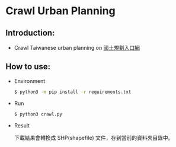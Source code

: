# Crawl Urban Planning

## Introduction:

* Crawl Taiwanese urban planning on [國土規劃入口網](https://luz.tcd.gov.tw/)

## How to use:

* Environment

  ```bash
  $ python3 -m pip install -r requirements.txt
  ```

* Run

  ```bash
  $ python3 crawl.py
  ```

* Result

  下載結果會轉換成 SHP(shapefile) 文件，存到當前的資料夾目錄中。
